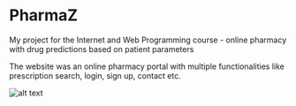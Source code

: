 # PharmaZ
My project for the Internet and Web Programming course - online pharmacy with drug predictions based on patient parameters

The website was an online pharmacy portal with multiple functionalities like prescription search, login, sign up, contact etc.

![alt text](https://github.com/Anniebbb/PharmaZ/blob/master/img1.png)
